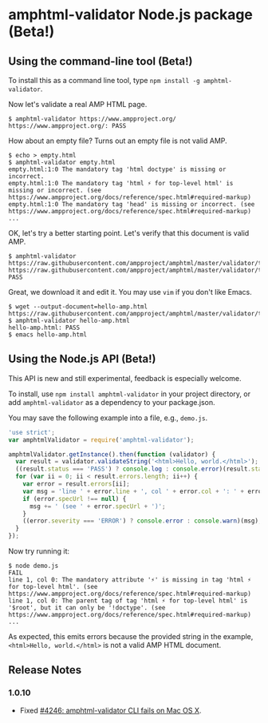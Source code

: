 # amphtml-validator Node.js package (Beta!)

## Using the command-line tool (Beta!)

To install this as a command line tool, type `npm install -g amphtml-validator`.

Now let's validate a real AMP HTML page.
```
$ amphtml-validator https://www.ampproject.org/
https://www.ampproject.org/: PASS
```

How about an empty file? Turns out an empty file is not valid AMP.
```
$ echo > empty.html
$ amphtml-validator empty.html
empty.html:1:0 The mandatory tag 'html doctype' is missing or incorrect.
empty.html:1:0 The mandatory tag 'html ⚡ for top-level html' is missing or incorrect. (see https://www.ampproject.org/docs/reference/spec.html#required-markup)
empty.html:1:0 The mandatory tag 'head' is missing or incorrect. (see https://www.ampproject.org/docs/reference/spec.html#required-markup)
...
```

OK, let's try a better starting point. Let's verify that this document is
valid AMP.
```
$ amphtml-validator https://raw.githubusercontent.com/ampproject/amphtml/master/validator/testdata/feature_tests/minimum_valid_amp.html
https://raw.githubusercontent.com/ampproject/amphtml/master/validator/testdata/feature_tests/minimum_valid_amp.html: PASS
```

Great, we download it and edit it. You may use `vim` if you don't like Emacs.
```
$ wget --output-document=hello-amp.html https://raw.githubusercontent.com/ampproject/amphtml/master/validator/testdata/feature_tests/minimum_valid_amp.html
$ amphtml-validator hello-amp.html
hello-amp.html: PASS
$ emacs hello-amp.html
```

## Using the Node.js API (Beta!)

This API is new and still experimental, feedback is especially welcome.

To install, use `npm install amphtml-validator` in your project directory,
or add `amphtml-validator` as a dependency to your package.json.

You may save the following example into a file, e.g., `demo.js`.
```js
'use strict';
var amphtmlValidator = require('amphtml-validator');

amphtmlValidator.getInstance().then(function (validator) {
  var result = validator.validateString('<html>Hello, world.</html>');
  ((result.status === 'PASS') ? console.log : console.error)(result.status);
  for (var ii = 0; ii < result.errors.length; ii++) {
    var error = result.errors[ii];
    var msg = 'line ' + error.line + ', col ' + error.col + ': ' + error.message;
    if (error.specUrl !== null) {
      msg += ' (see ' + error.specUrl + ')';
    }
    ((error.severity === 'ERROR') ? console.error : console.warn)(msg);
  }
});
```

Now try running it:
```
$ node demo.js
FAIL
line 1, col 0: The mandatory attribute '⚡' is missing in tag 'html ⚡ for top-level html'. (see https://www.ampproject.org/docs/reference/spec.html#required-markup)
line 1, col 0: The parent tag of tag 'html ⚡ for top-level html' is '$root', but it can only be '!doctype'. (see https://www.ampproject.org/docs/reference/spec.html#required-markup)
...
```
As expected, this emits errors because the provided string in the example, `<html>Hello, world.</html>` is not a valid AMP HTML document.

## Release Notes
### 1.0.10
* Fixed [#4246: amphtml-validator CLI fails on Mac OS X](https://github.com/ampproject/amphtml/issues/4246).
